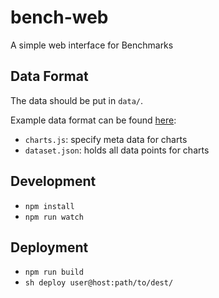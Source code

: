 # bench-web

A simple web interface for Benchmarks

## Data Format

The data should be put in `data/`.

Example data format can be found [here](https://github.com/liufengyun/bench/tree/gh-pages/data):

- `charts.js`: specify meta data for charts
- `dataset.json`: holds all data points for charts

## Development

- `npm install`
- `npm run watch`

## Deployment

- `npm run build`
- `sh deploy user@host:path/to/dest/`


